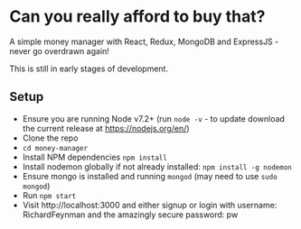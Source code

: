 # Can you really afford to buy that?
A simple money manager with React, Redux, MongoDB and ExpressJS - never go overdrawn again!

This is still in early stages of development.

## Setup
- Ensure you are running Node v7.2+ (run `node -v` - to update download the current release at https://nodejs.org/en/)
- Clone the repo
- `cd money-manager`
- Install NPM dependencies `npm install`
- Install nodemon globally if not already installed: `npm install -g nodemon`
- Ensure mongo is installed and running `mongod` (may need to use `sudo mongod`)
- Run `npm start`
- Visit http://localhost:3000 and either signup or login with username: RichardFeynman and the amazingly secure password: pw



